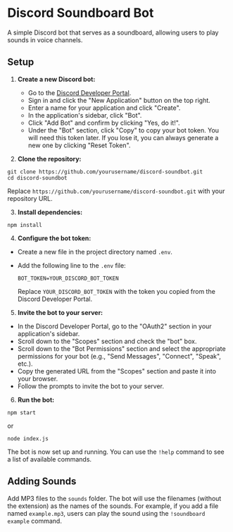 # Discord Soundboard Bot

A simple Discord bot that serves as a soundboard, allowing users to play sounds in voice channels.

## Setup

1. **Create a new Discord bot:**
   - Go to the [Discord Developer Portal](https://discord.com/developers/applications).
   - Sign in and click the "New Application" button on the top right.
   - Enter a name for your application and click "Create".
   - In the application's sidebar, click "Bot".
   - Click "Add Bot" and confirm by clicking "Yes, do it!".
   - Under the "Bot" section, click "Copy" to copy your bot token. You will need this token later. If you lose it, you can always generate a new one by clicking "Reset Token".

2. **Clone the repository:**
```
git clone https://github.com/yourusername/discord-soundbot.git
cd discord-soundbot
```

Replace `https://github.com/yourusername/discord-soundbot.git` with your repository URL.

3. **Install dependencies:**
```
npm install
```

4. **Configure the bot token:**
- Create a new file in the project directory named `.env`.
- Add the following line to the `.env` file:

  ```
  BOT_TOKEN=YOUR_DISCORD_BOT_TOKEN
  ```

  Replace `YOUR_DISCORD_BOT_TOKEN` with the token you copied from the Discord Developer Portal.

5. **Invite the bot to your server:**
- In the Discord Developer Portal, go to the "OAuth2" section in your application's sidebar.
- Scroll down to the "Scopes" section and check the "bot" box.
- Scroll down to the "Bot Permissions" section and select the appropriate permissions for your bot (e.g., "Send Messages", "Connect", "Speak", etc.).
- Copy the generated URL from the "Scopes" section and paste it into your browser.
- Follow the prompts to invite the bot to your server.

6. **Run the bot:**
```
npm start
```
or
```
node index.js
```

The bot is now set up and running. You can use the `!help` command to see a list of available commands.

## Adding Sounds

Add MP3 files to the `sounds` folder. The bot will use the filenames (without the extension) as the names of the sounds. For example, if you add a file named `example.mp3`, users can play the sound using the `!soundboard example` command.
